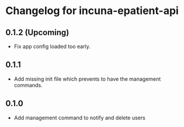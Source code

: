 # Changelog for incuna-epatient-api

## 0.1.2 (Upcoming)

* Fix app config loaded too early.

## 0.1.1

* Add missing init file which prevents to have the management commands.

## 0.1.0

* Add management command to notify and delete users

